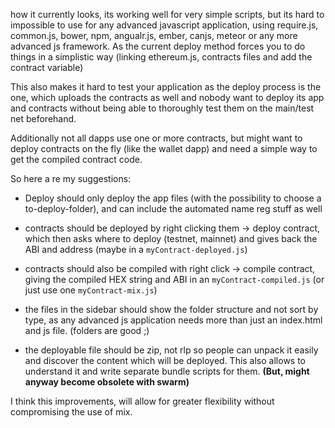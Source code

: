 <!-- TITLE: Mix improvement proposal -->

how it currently looks, its working well for very simple scripts, but its hard to impossible to use for any advanced javascript application, using require.js, common.js, bower, npm, angualr.js, ember, canjs, meteor or any more advanced js framework. As the current deploy method forces you to do things in a simplistic way (linking ethereum.js, contracts files and add the contract variable)

This also makes it hard to test your application as the deploy process is the one, which uploads the contracts as well and nobody want to deploy its app and contracts without being able to thoroughly test them on the main/test net beforehand.

Additionally not all dapps use one or more contracts, but might want to deploy contracts on the fly (like the wallet dapp) and need a simple way to get the compiled contract code.

So here a re my suggestions:

- Deploy should only deploy the app files (with the possibility to choose a to-deploy-folder), and can include the automated name reg stuff as well

- contracts should be deployed by right clicking them -> deploy contract, which then asks where to deploy (testnet, mainnet) and gives back the ABI and address (maybe in a `myContract-deployed.js`)

- contracts should also be compiled with right click -> compile contract, giving the compiled HEX string and ABI in an `myContract-compiled.js` (or just use one `myContract-mix.js`)

- the files in the sidebar should show the folder structure and not sort by type, as any advanced js application needs more than just an index.html and js file. (folders are good ;)

- the deployable file should be zip, not rlp so people can unpack it easily and discover the content which will be deployed. This also allows to understand it and write separate bundle scripts for them. **(But, might anyway become obsolete with swarm)**

I think this improvements, will allow for greater flexibility without compromising the use of mix.